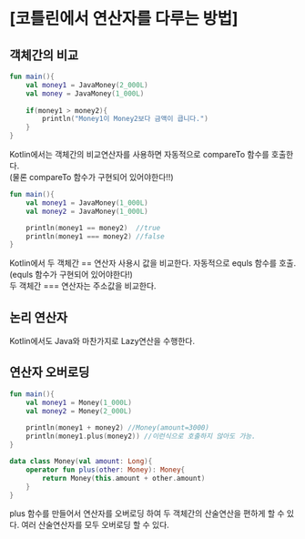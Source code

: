 # [코틀린에서 연산자를 다루는 방법]

## 객체간의 비교
~~~kotlin
fun main(){
    val money1 = JavaMoney(2_000L)
    val money = JavaMoney(1_000L)
    
    if(money1 > money2){
        println("Money1이 Money2보다 금액이 큽니다.")
    }
}
~~~
Kotlin에서는 객체간의 비교연산자를 사용하면 자동적으로 compareTo 함수를 호출한다.  
(물론 compareTo 함수가 구현되어 있어야한다!!)

~~~kotlin
fun main(){
    val money1 = JavaMoney(1_000L)
    val money2 = JavaMoney(1_000L)

    println(money1 == money2)  //true
    println(money1 === money2) //false
}
~~~
Kotlin에서 두 객체간 == 연산자 사용시 값을 비교한다. 자동적으로 equls 함수를 호출.  
(equls 함수가 구현되어 있어야한다!)  
두 객체간 === 연산자는 주소값을 비교한다.

## 논리 연산자
Kotlin에서도 Java와 마찬가지로 Lazy연산을 수행한다.

## 연산자 오버로딩
~~~kotlin
fun main(){
    val money1 = Money(1_000L)
    val money2 = Money(2_000L)
    
    println(money1 + money2) //Money(amount=3000)
    println(money1.plus(money2)) //이런식으로 호출하지 않아도 가능.
}

data class Money(val amount: Long){
    operator fun plus(other: Money): Money{
        return Money(this.amount + other.amount)
    }
}
~~~
plus 함수를 만들어서 연산자를 오버로딩 하여 두 객체간의 산술연산을 편하게 할 수 있다.
여러 산술연산자를 모두 오버로딩 할 수 있다.
